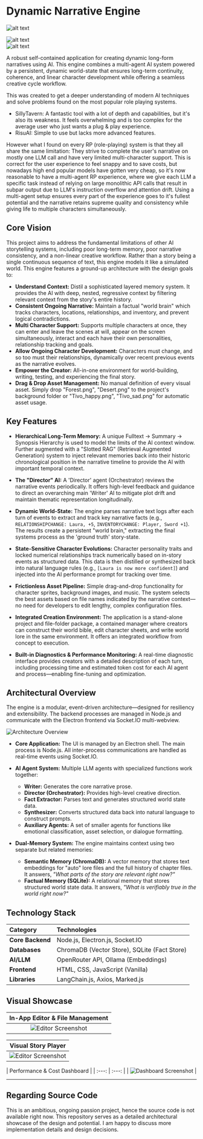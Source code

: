 # Dynamic Narrative Engine

![alt text](https://img.shields.io/badge/Stack-Node.js%20%7C%20Electron%20%7C%20AI-blue)

![alt text](https://img.shields.io/badge/Status-Active%20Development-green)
<br>
![alt text](./images/vn_vid.gif)

A robust self-contained application for creating dynamic long-form narratives using AI. This engine combines a multi-agent AI system powered by a persistent, dynamic world-state that ensures long-term continuity, coherence, and linear character development while offering a seamless creative cycle workflow.

This was created to get a deeper understanding of modern AI techniques and solve problems found on the most popular role playing systems.

* SillyTavern: A fantastic tool with a lot of depth and capabilities, but it's also its weakness. It feels overwhelming and is too complex for the average user who just wants a plug & play experience.
* RisuAI: Simple to use but lacks more advanced features.

However what I found on every RP (role-playing) system is that they all share the same limitation: They strive to complete the user's narrative on mostly one LLM call and have very limited multi-character support. This is correct for the user experience to feel snappy and to save costs, but nowadays high end popular models have gotten very cheap, so it's now reasonable to have a multi-agent RP experience, where we give each LLM a specific task instead of relying on large monolithic API calls that result in subpar output due to LLM's instruction overflow and attention drift. Using a multi-agent setup ensures every part of the experience goes to it's fullest potential and the narrative retains supreme quality and consistency while giving life to multiple characters simultaneously. 

## Core Vision

This project aims to address the fundamental limitations of other AI storytelling systems, including poor long-term memory, poor narrative consistency, and a non-linear creative workflow. Rather than a story being a single continuous sequence of text, this engine models it like a simulated world. This engine features a ground-up architecture with the design goals to:

*   **Understand Context:** Distil a sophisticated layered memory system. It provides the AI with deep, nested, regressive context by filtering relevant context from the story's entire history.
*   **Consistent Ongoing Narrative:** Maintain a factual "world brain" which tracks characters, locations, relationships, and inventory, and prevent logical contradictions.
*   **Multi Character Support:** Supports multiple characters at once, they can enter and leave the scenes at will, appear on the screen simultaneously, interact and each have their own personalities, relationship tracking and goals.
*   **Allow Ongoing Character Development:** Characters must change, and so too must their relationships, dynamically over recent previous events as the narrative evolves.
*   **Empower the Creator:** All-in-one environment for world-building, writing, testing, and experiencing the final story.
*   **Drag & Drop Asset Management:** No manual definition of every visual asset. Simply drop "Forest.png", "Desert.png" to the project's background folder or "Tivo_happy.png", "Tivo_sad.png" for automatic asset usage.

## Key Features

*   **Hierarchical Long-Term Memory:** A unique Fulltext -> Summary -> Synopsis Hierarchy is used to model the limits of the AI context window. Further augmented with a "Slotted RAG" (Retrieval Augmented Generation) system to inject relevant memories back into their historic chronological position in the narrative timeline to provide the AI with important temporal context.

*   **The "Director" AI:** A 'Director' agent (Orchestrator) reviews the narrative events periodically. It offers high-level feedback and guidance to direct an overarching main 'Writer' AI to mitigate plot drift and maintain thematic representation longitudinally.

*   **Dynamic World-State:** The engine parses narrative text logs after each turn of events to extract and track key narrative facts (e.g., `RELATIONSHIPCHANGE: Laura, +5`, `INVENTORYCHANGE: Player, Sword +1`). The results create a persistent "world brain," extracting the final systems process as the 'ground truth' story-state.

*   **State-Sensitive Character Evolutions:** Character personality traits and locked numerical relationships track numerically based on in-story events as structured data. This data is then distilled or synthesized back into natural language rules (e.g., `[Laura is now more confident]`) and injected into the AI performance prompt for tracking over time.

*   **Frictionless Asset Pipeline:** Simple drag-and-drop functionality for character sprites, background images, and music. The system selects the best assets based on file names indicated by the narrative context—no need for developers to edit lengthy, complex configuration files.

*   **Integrated Creation Environment:** The application is a stand-alone project and file-folder package, a contained manager where creators can construct their world bible, edit character sheets, and write world lore in the same environment. It offers an integrated workflow from concept to execution.

*   **Built-in Diagnostics & Performance Monitoring:** A real-time diagnostic interface provides creators with a detailed description of each turn, including processing time and estimated token cost for each AI agent and process—enabling fine-tuning and optimization.

## Architectural Overview

The engine is a modular, event-driven architecture—designed for resiliency and extensibility. The backend processes are managed in Node.js and communicate with the Electron frontend via Socket.IO multi-webview.

![Architecture Overview](./images/Architecture.png)

*   **Core Application:** The UI is managed by an Electron shell. The main process is Node.js. All inter-process communications are handled as real-time events using Socket.IO.

*   **AI Agent System:** Multiple LLM agents with specialized functions work together:
    *   **Writer:** Generates the core narrative prose.
    *   **Director (Orchestrator):** Provides high-level creative direction.
    *   **Fact Extractor:** Parses text and generates structured world state data.
    *   **Synthesizer:** Converts structured data back into natural language to construct prompts.
    *   **Auxiliary Agents:** A set of smaller agents for functions like emotional classification, asset selection, or dialogue formatting.

*   **Dual-Memory System:** The engine maintains context using two separate but related memories:
    *   **Semantic Memory (ChromaDB):** A vector memory that stores text embeddings for "auto" lore files and the full history of chapter files. It answers, *"What parts of the story are relevant right now?"*
    *   **Factual Memory (SQLite):** A relational memory that stores structured world state data. It answers, *"What is verifiably true in the world right now?"*

## Technology Stack

| Category | Technologies |
| :--- | :--- |
| **Core Backend** | Node.js, Electron.js, Socket.IO |
| **Databases** | ChromaDB (Vector Store), SQLite (Fact Store) |
| **AI/LLM** | OpenRouter API, Ollama (Embeddings) |
| **Frontend** | HTML, CSS, JavaScript (Vanilla) |
| **Libraries** | LangChain.js, Axios, Marked.js |

## Visual Showcase

| In-App Editor & File Management |
| :---: |
| ![Editor Screenshot](lore_management.png) |

| Visual Story Player |
| :---: |
| ![Editor Screenshot](vn_viewer.png) |

| Performance & Cost Dashboard |
| :---: | :---: |
| ![Dashboard Screenshot](./images/logs_cost.png) |

---

## Regarding Source Code

This is an ambitious, ongoing passion project, hence the source code is not available right now. This repository serves as a detailed architectural showcase of the design and potential. I am happy to discuss more implementation details and design decisions.
